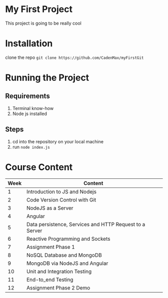 # My First Project
This project is going to be really cool

# Installation
clone the repo ```git clone https://github.com/CadenMax/myFirstGit```

# Running the Project
## Requirements
1. Terminal know-how
2. Node js installed

## Steps
1. cd into the repository on your local machine
2. run ```node index.js```

# Course Content
|Week|Content|
|----|-------|
| 1  |Introduction to JS and Nodejs|
| 2  |Code Version Control with Git|
| 3  |NodeJS as a Server|
| 4  |Angular|
| 5  |Data persistence, Services and HTTP Request to a Server|
| 6  |Reactive Programming and Sockets|
| 7  |Assignment Phase 1|
| 8  |NoSQL Database and MongoDB|
| 9  |MongoDB via NodeJS and Angular|
| 10 |Unit and Integration Testing|
| 11 |End-to_end Testing|
| 12 |Assignment Phase 2 Demo|

